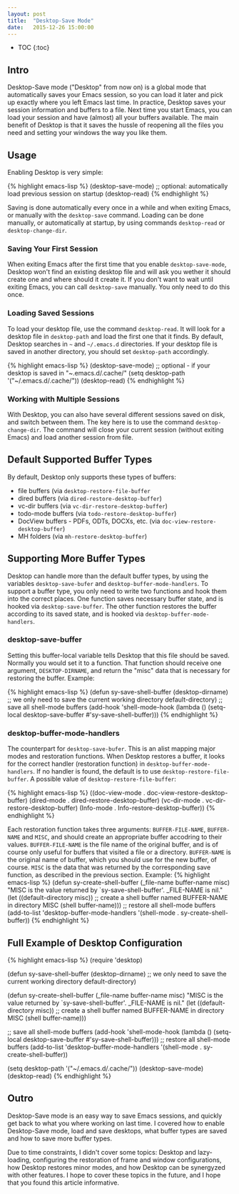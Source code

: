 ```yaml
---
layout: post
title:  "Desktop-Save Mode"
date:   2015-12-26 15:00:00
---
```

* TOC
{:toc}

## Intro

Desktop-Save mode ("Desktop" from now on) is a global mode that automatically
saves your Emacs session, so you can load it later and pick up exactly where you
left Emacs last time. In practice, Desktop saves your session information and
buffers to a file. Next time you start Emacs, you can load your session and have (almost)
all your buffers available. The main benefit of Desktop is that it saves the
hussle of reopening all the files you need and setting your windows the way you like
them.

## Usage

Enabling Desktop is very simple:

{% highlight emacs-lisp %}
(desktop-save-mode)
;; optional: automatically load previous session on startup
(desktop-read)
{% endhighlight %}

Saving is done automatically every once in a while and when exiting Emacs,
or manually with the `desktop-save` command. Loading can be done manually,
or automatically at startup, by using commands `desktop-read` or
`desktop-change-dir`.

### Saving Your First Session

When exiting Emacs after the first time that you enable `desktop-save-mode`,
Desktop won't find an existing desktop file and will ask you wether it should
create one and where should it create it. If you don't want to wait until
exiting Emacs, you can call `desktop-save` manually. You only need to do this
once.

### Loading Saved Sessions

To load your desktop file, use the command `desktop-read`. It will look for a
desktop file in `desktop-path` and load the first one that it finds. By default,
Desktop searches in `~` and `~/.emacs.d` directories. If your desktop file is
saved in another directory, you should set `desktop-path` accordingly.

{% highlight emacs-lisp %}
(desktop-save-mode)
;; optional - if your desktop is saved in "~.emacs.d/.cache/"
(setq desktop-path '("~/.emacs.d/.cache/"))
(desktop-read)
{% endhighlight %}

### Working with Multiple Sessions

With Desktop, you can also have several different sessions saved on disk, and
switch between them. The key here is to use the command `desktop-change-dir`.
The command will close your current session (without exiting Emacs) and load
another session from file.

## Default Supported Buffer Types

By default, Desktop only supports these types of buffers:

-   file buffers (via `desktop-restore-file-buffer`
-   dired buffers (via `dired-restore-desktop-buffer`)
-   vc-dir buffers (via `vc-dir-restore-desktop-buffer`)
-   todo-mode buffers (via `todo-restore-desktop-buffer`)
-   DocView buffers - PDFs, ODTs, DOCXs, etc. (via `doc-view-restore-desktop-buffer`)
-   MH folders (via `mh-restore-desktop-buffer`)

## Supporting More Buffer Types

Desktop can handle more than the default buffer types, by using the variables
`desktop-save-bufer` and `desktop-buffer-mode-handlers`. To support a buffer
type, you only need to write two functions and hook them into the correct
places. One function saves necessary buffer state, and is hooked via
`desktop-save-buffer`. The other function restores the buffer according to its
saved state, and is hooked via `desktop-buffer-mode-handlers`.

### desktop-save-buffer

Setting this buffer-local variable tells Desktop that this file should be saved.
Normally you would set it to a function. That function should receive one
argument, `DESKTOP-DIRNAME`, and return the "misc" data that is necessary for
restoring the buffer. Example:

{% highlight emacs-lisp %}
(defun sy-save-shell-buffer (desktop-dirname)
  ;; we only need to save the current working directory
  default-directory)
;; save all shell-mode buffers
(add-hook 'shell-mode-hook
          (lambda ()
            (setq-local desktop-save-buffer #'sy-save-shell-buffer)))
{% endhighlight %}

### desktop-buffer-mode-handlers

The counterpart for `desktop-save-bufer`. This is an alist mapping major modes
and restoration functions. When Desktop restores a buffer, it looks for the
correct handler (restoration function) in `desktop-buffer-mode-handlers`. If no
handler is found, the default is to use `desktop-restore-file-buffer`. A
possible value of `desktop-restore-file-buffer`:

{% highlight emacs-lisp %}
((doc-view-mode . doc-view-restore-desktop-buffer)
 (dired-mode . dired-restore-desktop-buffer)
 (vc-dir-mode . vc-dir-restore-desktop-buffer)
 (Info-mode . Info-restore-desktop-buffer))
{% endhighlight %}

Each restoration function takes three arguments: `BUFFER-FILE-NAME`,
`BUFFER-NAME` and `MISC`, and should create an appropriate buffer accodring to
their values. `BUFFER-FILE-NAME` is the file name of the original buffer, and is
of course only useful for buffers that visited a file or a directory.
`BUFFER-NAME` is the original name of buffer, which you should use for the new
buffer, of course. `MISC` is the data that was returned by the corresponding
save function, as described in the previous section. Example:
{% highlight emacs-lisp %}
(defun sy-create-shell-buffer (_file-name buffer-name misc)
  "MISC is the value returned by `sy-save-shell-buffer'.
_FILE-NAME is nil."
  (let ((default-directory misc))
    ;; create a shell buffer named BUFFER-NAME in directory MISC
    (shell buffer-name)))
;; restore all shell-mode buffers
(add-to-list 'desktop-buffer-mode-handlers '(shell-mode . sy-create-shell-buffer))
{% endhighlight %}

## Full Example of Desktop Configuration

{% highlight emacs-lisp %}
(require 'desktop)

(defun sy-save-shell-buffer (desktop-dirname)
  ;; we only need to save the current working directory
  default-directory)

(defun sy-create-shell-buffer (_file-name buffer-name misc)
  "MISC is the value returned by `sy-save-shell-buffer'.
_FILE-NAME is nil."
  (let ((default-directory misc))
    ;; create a shell buffer named BUFFER-NAME in directory MISC
    (shell buffer-name)))

;; save all shell-mode buffers
(add-hook 'shell-mode-hook (lambda () (setq-local desktop-save-buffer #'sy-save-shell-buffer)))
;; restore all shell-mode buffers
(add-to-list 'desktop-buffer-mode-handlers '(shell-mode . sy-create-shell-buffer))

(setq desktop-path '("~/.emacs.d/.cache/"))
(desktop-save-mode)
(desktop-read)
{% endhighlight %}


## Outro

Desktop-Save mode is an easy way to save Emacs sessions, and quickly get back to
what you where working on last time. I covered how to enable Desktop-Save mode,
load and save desktops, what buffer types are saved and how to save more buffer
types.

Due to time constraints, I didn't cover some topics: Desktop and
lazy-loading, configuring the restoration of frame and window configurations,
how Desktop restores minor modes, and how Desktop can be synergyzed with other
features. I hope to cover these topics in the future, and I hope that you found
this article informative.
